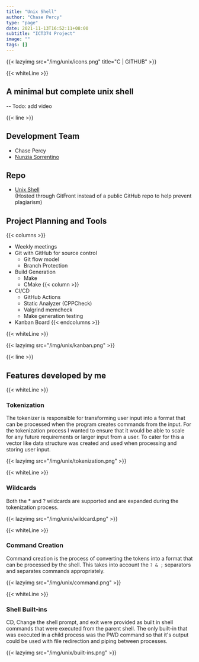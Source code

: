 ```yaml
---
title: "Unix Shell"
author: "Chase Percy"
type: "page"
date: 2021-11-13T16:52:11+08:00
subtitle: "ICT374 Project"
image: ""
tags: []
---
```


{{< lazyimg src="/img/unix/icons.png" title="C | GITHUB" >}}

{{< whiteLine >}}

## A minimal but complete unix shell
-- Todo: add video

{{< line >}}

## Development Team
- Chase Percy
- [Nunzia Sorrentino](https://au.linkedin.com/in/nunzia-sorrentino-bbb393111)

## Repo
- [Unix Shell](https://gitfront.io/r/cp-dev/10f2867377fcb983d308959b7c5ac3098a5c72e3/ICT374/)   
(Hosted through GitFront instead of a public GitHub repo to help prevent plagiarism)

## Project Planning and Tools
{{< columns >}}
- Weekly meetings
- Git with GitHub for source control
  - Git flow model
  - Branch Protection
- Build Generation
  - Make
  - CMake
{{< column >}}
- CI/CD
  - GitHub Actions
  - Static Analyzer (CPPCheck)
  - Valgrind memcheck
  - Make generation testing
- Kanban Board
{{< endcolumns >}}

{{< whiteLine >}}

{{< lazyimg src="/img/unix/kanban.png" >}}

{{< line >}}

## Features developed by me
{{< whiteLine >}}
### Tokenization
The tokenizer is responsible for transforming user input into a format that can be processed when the program creates
commands from the input.
For the tokenization process I wanted to ensure that it would be able to scale for any future requirements or larger
input from a user. To cater for this a vector like data structure was created and used when processing and storing user
input.

{{< lazyimg src="/img/unix/tokenization.png" >}}

{{< whiteLine >}}

### Wildcards
Both the * and ? wildcards are supported and are expanded during the tokenization process.

{{< lazyimg src="/img/unix/wildcard.png" >}}

{{< whiteLine >}}

### Command Creation
Command creation is the process of converting the tokens into a format that can be processed by the shell. This takes
into account the `? & ;` separators and separates commands appropriately.

{{< lazyimg src="/img/unix/command.png" >}}

{{< whiteLine >}}

### Shell Built-ins
CD, Change the shell prompt, and exit were provided as built in shell commands that were executed from the parent
shell. The only built-in that was executed in a child process was the PWD command so that it's output could be used
with file redirection and piping between processes.

{{< lazyimg src="/img/unix/built-ins.png" >}}
